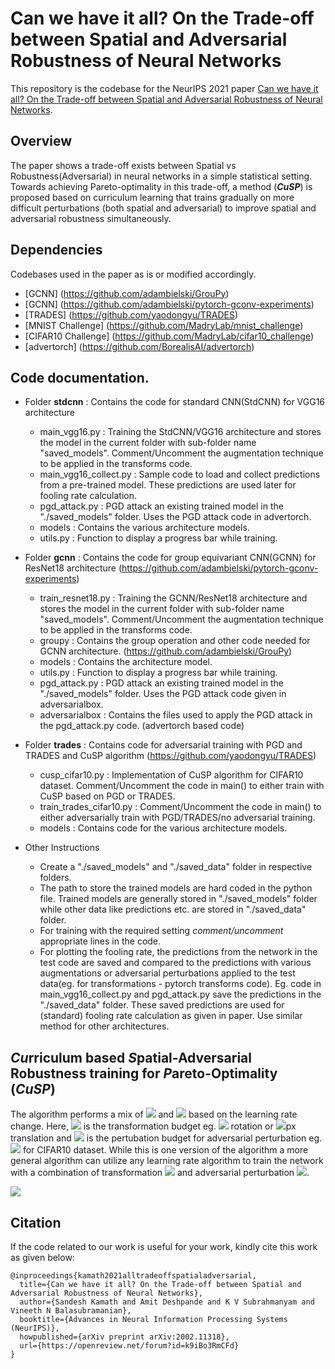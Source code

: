 # Can we have it all? On the Trade-off between Spatial and Adversarial Robustness of Neural Networks 

This repository is the codebase for the NeurIPS 2021 paper [Can we have it all? On the Trade-off between Spatial and Adversarial Robustness of Neural Networks](https://proceedings.neurips.cc/paper/2021/hash/e6ff107459d435e38b54ad4c06202c33-Abstract.html).

## Overview
The paper shows a trade-off exists between Spatial vs Robustness(Adversarial) in neural networks in a simple statistical setting. Towards achieving Pareto-optimality in this trade-off, a method (***CuSP***) is proposed based on curriculum learning that trains gradually on more difficult perturbations (both spatial and adversarial) to improve spatial and adversarial robustness simultaneously.


## Dependencies
Codebases used in the paper as is or modified accordingly.

* [GCNN] (https://github.com/adambielski/GrouPy)
* [GCNN] (https://github.com/adambielski/pytorch-gconv-experiments)
* [TRADES] (https://github.com/yaodongyu/TRADES)
* [MNIST Challenge] (https://github.com/MadryLab/mnist_challenge)
* [CIFAR10 Challenge] (https://github.com/MadryLab/cifar10_challenge)
* [advertorch] (https://github.com/BorealisAI/advertorch)


## Code documentation.

* Folder **stdcnn** : Contains the code for standard CNN(StdCNN) for VGG16 architecture
	* main_vgg16.py : Training the StdCNN/VGG16 architecture and stores the model in the current folder with sub-folder name "saved_models". Comment/Uncomment the augmentation technique to be applied in the transforms code.
	* main_vgg16_collect.py : Sample code to load and collect predictions from a pre-trained model. These predictions are used later for fooling rate calculation.
	* pgd_attack.py : PGD attack an existing trained model in the "./saved_models" folder. Uses the PGD attack code in advertorch.
	* models : Contains the various architecture models.
	* utils.py : Function to display a progress bar while training.

* Folder **gcnn** : Contains the code for group equivariant CNN(GCNN) for ResNet18 architecture (https://github.com/adambielski/pytorch-gconv-experiments)
	* train_resnet18.py : Training the GCNN/ResNet18 architecture and stores the model in the current folder with sub-folder name "saved_models". Comment/Uncomment the augmentation technique to be applied in the transforms code.
	* groupy : Contains the group operation and other code needed for GCNN architecture. (https://github.com/adambielski/GrouPy)
	* models : Contains the architecture model.
	* utils.py : Function to display a progress bar while training.
	* pgd_attack.py : PGD attack an existing trained model in the "./saved_models" folder. Uses the PGD attack code given in adversarialbox.
	* adversarialbox : Contains the files used to apply the PGD attack in the pgd_attack.py code. (advertorch based code)

* Folder **trades** : Contains code for adversarial training with PGD and TRADES and CuSP algorithm (https://github.com/yaodongyu/TRADES)
	* cusp_cifar10.py : Implementation of CuSP algorithm for CIFAR10 dataset. Comment/Uncomment the code in main() to either train with CuSP based on PGD or TRADES.
	* train_trades_cifar10.py : Comment/Uncomment the code in main() to either adversarially train with PGD/TRADES/no adversarial training.
	* models : Contains code for the various architecture models.

* Other Instructions
	* Create a "./saved_models" and "./saved_data" folder in respective folders.
	* The path to store the trained models are hard coded in the python file. Trained models are generally stored in "./saved_models" folder while other data like predictions etc. are stored in "./saved_data" folder.
	* For training with the required setting *comment/uncomment* appropriate lines in the code.
	* For plotting the fooling rate, the predictions from the network in the test code are saved and compared to the predictions with various augmentations or adversarial perturbations applied to the test data(eg. for transformations - pytorch transforms code). Eg. code in main_vgg16_collect.py and pgd_attack.py save the predictions in the "./saved_data" folder. These saved predictions are used for (standard) fooling rate calculation as given in paper. Use similar method for other architectures.

## ***Cu***rriculum based ***S***patial-Adversarial Robustness training for ***P***areto-Optimality (***CuSP***)

The algorithm performs a mix of <img src="https://render.githubusercontent.com/render/math?math=T_{\theta}(X)"> and <img src="https://render.githubusercontent.com/render/math?math=A_{\epsilon}(X)"> based on the learning rate change. Here, <img src="https://render.githubusercontent.com/render/math?math=\theta"> is the transformation budget eg. <img src="https://render.githubusercontent.com/render/math?math=\pm30^\circ"> rotation or <img src="https://render.githubusercontent.com/render/math?math=\pm2">px translation and <img src="https://render.githubusercontent.com/render/math?math=\epsilon"> is the pertubation budget for adversarial perturbation eg. <img src="https://render.githubusercontent.com/render/math?math=8/255"> for CIFAR10 dataset. While this is one version of the algorithm a more general algorithm can utilize any learning rate algorithm to train the network with a combination of transformation <img src="https://render.githubusercontent.com/render/math?math=T_{\theta}(X)"> and adversarial perturbation <img src="https://render.githubusercontent.com/render/math?math=A_{\epsilon}(X)">.

<img src="https://render.githubusercontent.com/render/math?math=\phi \leftarrow AdversarialTraining_{\phi}(T_{\theta}(X) + A_{\epsilon}(T_{\theta}(X), \eta))">



## Citation

If the code related to our work is useful for your work, kindly cite this work as given below:

```[bibtex]
@inproceedings{kamath2021alltradeoffspatialadversarial,
  title={Can we have it all? On the Trade-off between Spatial and Adversarial Robustness of Neural Networks}, 
  author={Sandesh Kamath and Amit Deshpande and K V Subrahmanyam and Vineeth N Balasubramanian},
  booktitle={Advances in Neural Information Processing Systems (NeurIPS)},
  howpublished={arXiv preprint arXiv:2002.11318},
  url={https://openreview.net/forum?id=k9iBo3RmCFd}
}

```
